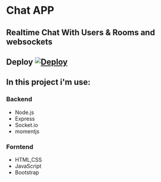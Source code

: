 # Chat APP

## Realtime Chat With Users & Rooms and websockets

## Deploy [![Deploy](https://www.herokucdn.com/deploy/button.svg)](https://mostsfa-chat-app.herokuapp.com/)

## In this project i'm use:

### Backend

- Node.js
- Express
- Socket.io
- momentjs

### Forntend

- HTML,CSS
- JavaScript
- Bootstrap
